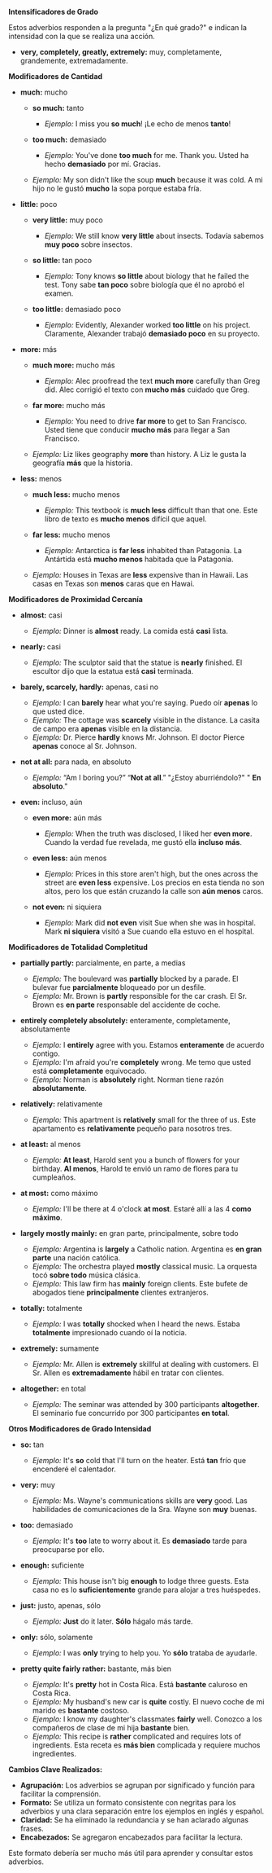 

**Intensificadores de Grado**

Estos adverbios responden a la pregunta "¿En qué grado?" e indican la intensidad con la que se realiza una acción.

*   **very, completely, greatly, extremely:** muy, completamente, grandemente, extremadamente.

**Modificadores de Cantidad**

*   **much:** mucho

    *   **so much:** tanto

        *   *Ejemplo:* I miss you **so much**!   ¡Le echo de menos **tanto**!
    *   **too much:** demasiado

        *   *Ejemplo:* You've done **too much** for me. Thank you.   Usted ha hecho **demasiado** por mí. Gracias.
    *   *Ejemplo:* My son didn't like the soup **much** because it was cold.   A mi hijo no le gustó **mucho** la sopa porque estaba fría.
*   **little:** poco

    *   **very little:** muy poco

        *   *Ejemplo:* We still know **very little** about insects.   Todavía sabemos **muy poco** sobre insectos.
    *   **so little:** tan poco

        *   *Ejemplo:* Tony knows **so little** about biology that he failed the test.   Tony sabe **tan poco** sobre biología que él no aprobó el examen.
    *   **too little:** demasiado poco

        *   *Ejemplo:* Evidently, Alexander worked **too little** on his project.   Claramente, Alexander trabajó **demasiado poco** en su proyecto.

*   **more:** más

    *   **much more:** mucho más

        *   *Ejemplo:* Alec proofread the text **much more** carefully than Greg did.   Alec corrigió el texto con **mucho más** cuidado que Greg.
    *   **far more:** mucho más

        *   *Ejemplo:* You need to drive **far more** to get to San Francisco.   Usted tiene que conducir **mucho más** para llegar a San Francisco.
    *   *Ejemplo:* Liz likes geography **more** than history.   A Liz le gusta la geografía **más** que la historia.

*   **less:** menos

    *   **much less:** mucho menos

        *   *Ejemplo:* This textbook is **much less** difficult than that one.   Este libro de texto es **mucho menos** difícil que aquel.
    *   **far less:** mucho menos

        *   *Ejemplo:* Antarctica is **far less** inhabited than Patagonia.   La Antártida está **mucho menos** habitada que la Patagonia.
    *   *Ejemplo:* Houses in Texas are **less** expensive than in Hawaii.   Las casas en Texas son **menos** caras que en Hawai.

**Modificadores de Proximidad Cercanía**

*   **almost:** casi

    *   *Ejemplo:* Dinner is **almost** ready.   La comida está **casi** lista.
*   **nearly:** casi

    *   *Ejemplo:* The sculptor said that the statue is **nearly** finished.   El escultor dijo que la estatua está **casi** terminada.
*   **barely, scarcely, hardly:** apenas, casi no

    *   *Ejemplo:* I can **barely** hear what you're saying.   Puedo oír **apenas** lo que usted dice.
    *   *Ejemplo:* The cottage was **scarcely** visible in the distance.   La casita de campo era **apenas** visible en la distancia.
    *   *Ejemplo:* Dr. Pierce **hardly** knows Mr. Johnson.   El doctor Pierce **apenas** conoce al Sr. Johnson.
*   **not at all:** para nada, en absoluto

    *   *Ejemplo:* “Am I boring you?” “**Not at all**.”   "¿Estoy aburriéndolo?" " **En absoluto**."
*   **even:** incluso, aún

    *   **even more:** aún más

        *   *Ejemplo:* When the truth was disclosed, I liked her **even more**.   Cuando la verdad fue revelada, me gustó ella **incluso más**.
    *   **even less:** aún menos

        *   *Ejemplo:* Prices in this store aren't high, but the ones across the street are **even less** expensive.   Los precios en esta tienda no son altos, pero los que están cruzando la calle son **aún menos** caros.
    *   **not even:** ni siquiera

        *   *Ejemplo:* Mark did **not even** visit Sue when she was in hospital.   Mark **ni siquiera** visitó a Sue cuando ella estuvo en el hospital.

**Modificadores de Totalidad Completitud**

*   **partially   partly:** parcialmente, en parte, a medias

    *   *Ejemplo:* The boulevard was **partially** blocked by a parade.   El bulevar fue **parcialmente** bloqueado por un desfile.
    *   *Ejemplo:* Mr. Brown is **partly** responsible for the car crash.   El Sr. Brown es **en parte** responsable del accidente de coche.
*   **entirely   completely   absolutely:** enteramente, completamente, absolutamente

    *   *Ejemplo:* I **entirely** agree with you.   Estamos **enteramente** de acuerdo contigo.
    *   *Ejemplo:* I'm afraid you're **completely** wrong.   Me temo que usted está **completamente** equivocado.
    *   *Ejemplo:* Norman is **absolutely** right.   Norman tiene razón **absolutamente**.
*   **relatively:** relativamente

    *   *Ejemplo:* This apartment is **relatively** small for the three of us.   Este apartamento es **relativamente** pequeño para nosotros tres.
*   **at least:** al menos

    *   *Ejemplo:* **At least**, Harold sent you a bunch of flowers for your birthday.   **Al menos**, Harold te envió un ramo de flores para tu cumpleaños.
*   **at most:** como máximo

    *   *Ejemplo:* I'll be there at 4 o'clock **at most**.   Estaré allí a las 4 **como máximo**.
*   **largely   mostly   mainly:** en gran parte, principalmente, sobre todo

    *   *Ejemplo:* Argentina is **largely** a Catholic nation.   Argentina es **en gran parte** una nación católica.
    *   *Ejemplo:* The orchestra played **mostly** classical music.   La orquesta tocó **sobre todo** música clásica.
    *   *Ejemplo:* This law firm has **mainly** foreign clients.   Este bufete de abogados tiene **principalmente** clientes extranjeros.
*   **totally:** totalmente

    *   *Ejemplo:* I was **totally** shocked when I heard the news.   Estaba **totalmente** impresionado cuando oí la noticia.
*   **extremely:** sumamente

    *   *Ejemplo:* Mr. Allen is **extremely** skillful at dealing with customers.   El Sr. Allen es **extremadamente** hábil en tratar con clientes.
*   **altogether:** en total

    *   *Ejemplo:* The seminar was attended by 300 participants **altogether**.   El seminario fue concurrido por 300 participantes **en total**.

**Otros Modificadores de Grado Intensidad**

*   **so:** tan

    *   *Ejemplo:* It's **so** cold that I'll turn on the heater.   Está **tan** frío que encenderé el calentador.
*   **very:** muy

    *   *Ejemplo:* Ms. Wayne's communications skills are **very** good.   Las habilidades de comunicaciones de la Sra. Wayne son **muy** buenas.
*   **too:** demasiado

    *   *Ejemplo:* It's **too** late to worry about it.   Es **demasiado** tarde para preocuparse por ello.
*   **enough:** suficiente

    *   *Ejemplo:* This house isn't big **enough** to lodge three guests.   Esta casa no es lo **suficientemente** grande para alojar a tres huéspedes.
*   **just:** justo, apenas, sólo

    *   *Ejemplo:* **Just** do it later.   **Sólo** hágalo más tarde.
*   **only:** sólo, solamente

    *   *Ejemplo:* I was **only** trying to help you.   Yo **sólo** trataba de ayudarle.
*   **pretty   quite   fairly   rather:** bastante, más bien

    *   *Ejemplo:* It's **pretty** hot in Costa Rica.   Está **bastante** caluroso en Costa Rica.
    *   *Ejemplo:* My husband's new car is **quite** costly.   El nuevo coche de mi marido es **bastante** costoso.
    *   *Ejemplo:* I know my daughter's classmates **fairly** well.   Conozco a los compañeros de clase de mi hija **bastante** bien.
    *   *Ejemplo:* This recipe is **rather** complicated and requires lots of ingredients.   Esta receta es **más bien** complicada y requiere muchos ingredientes.

**Cambios Clave Realizados:**

*   **Agrupación:** Los adverbios se agrupan por significado y función para facilitar la comprensión.
*   **Formato:** Se utiliza un formato consistente con negritas para los adverbios y una clara separación entre los ejemplos en inglés y español.
*   **Claridad:** Se ha eliminado la redundancia y se han aclarado algunas frases.
*   **Encabezados:** Se agregaron encabezados para facilitar la lectura.

Este formato debería ser mucho más útil para aprender y consultar estos adverbios.

